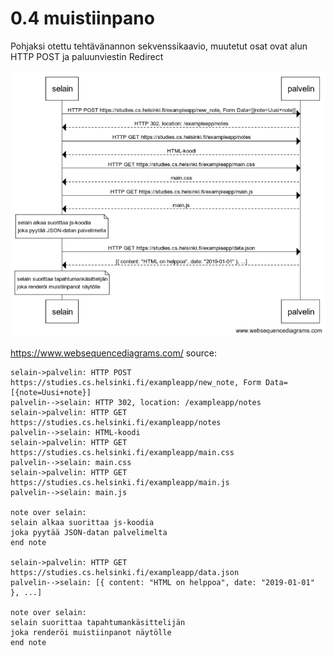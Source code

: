# 0.4 muistiinpano

Pohjaksi otettu tehtävänannon sekvenssikaavio, muutetut osat ovat alun HTTP POST ja paluunviestin Redirect

![](diagram.png)

https://www.websequencediagrams.com/ source:

```
selain->palvelin: HTTP POST https://studies.cs.helsinki.fi/exampleapp/new_note, Form Data=[{note=Uusi+note}]
palvelin-->selain: HTTP 302, location: /exampleapp/notes
selain->palvelin: HTTP GET https://studies.cs.helsinki.fi/exampleapp/notes
palvelin-->selain: HTML-koodi
selain->palvelin: HTTP GET https://studies.cs.helsinki.fi/exampleapp/main.css
palvelin-->selain: main.css
selain->palvelin: HTTP GET https://studies.cs.helsinki.fi/exampleapp/main.js
palvelin-->selain: main.js

note over selain:
selain alkaa suorittaa js-koodia
joka pyytää JSON-datan palvelimelta
end note

selain->palvelin: HTTP GET https://studies.cs.helsinki.fi/exampleapp/data.json
palvelin-->selain: [{ content: "HTML on helppoa", date: "2019-01-01" }, ...]

note over selain:
selain suorittaa tapahtumankäsittelijän
joka renderöi muistiinpanot näytölle
end note
```